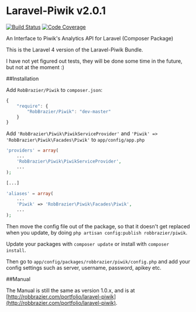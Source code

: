 Laravel-Piwik v2.0.1
====================

[![Build Status](http://img.shields.io/travis/RobBrazier/Laravel_Piwik.svg?style=flat-square)](https://travis-ci.org/RobBrazier/Laravel_Piwik)
[![Code Coverage](http://img.shields.io/coveralls/RobBrazier/Laravel_Piwik.svg?style=flat-square)](https://coveralls.io/r/RobBrazier/Laravel_Piwik)

An Interface to Piwik's Analytics API for Laravel (Composer Package)

This is the Laravel 4 version of the Laravel-Piwik Bundle.

I have not yet figured out tests, they will be done some time in the future, but not at the moment :)

##Installation

Add `RobBrazier/Piwik` to `composer.json`:

```javascript
{
    "require": {
        "RobBrazier/Piwik": "dev-master"
    }
}
```

Add `'RobBrazier\Piwik\PiwikServiceProvider'` and `'Piwik' => 'RobBrazier\Piwik\Facades\Piwik'` to `app/config/app.php`

```php
'providers' = array(
    ...
    'RobBrazier\Piwik\PiwikServiceProvider',
    ...
);

[...]

'aliases' = array(
    ...
    'Piwik' => 'RobBrazier\Piwik\Facades\Piwik',
    ...
);
```

Then move the config file out of the package, so that it doesn't get replaced when you update, by doing `php artisan config:publish robbrazier/piwik`.

Update your packages with `composer update` or install with `composer install`.

Then go to `app/config/packages/robbrazier/piwik/config.php` and add your config settings such as server, username, password, apikey etc.

##Manual

The Manual is still the same as version 1.0.x, and is at [http://robbrazier.com/portfolio/laravel-piwik](http://robbrazier.com/portfolio/laravel-piwik).
